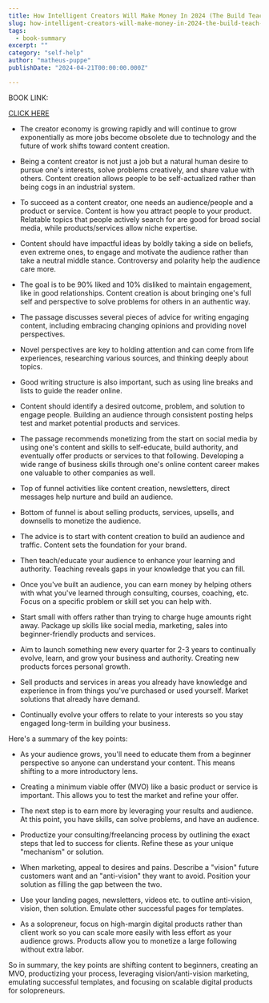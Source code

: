 ```yaml
---
title: How Intelligent Creators Will Make Money In 2024 (The Build Teach Earn Method) - Inglês (gerada automaticamente)
slug: how-intelligent-creators-will-make-money-in-2024-the-build-teach-earn-method-inglês-gerada-automaticamente-
tags: 
  - book-summary
excerpt: ""
category: "self-help"
author: "matheus-puppe"
publishDate: "2024-04-21T00:00:00.000Z"

---
```


BOOK LINK:

[CLICK HERE](https://www.amazon.com/gp/search?ie=UTF8&tag=matheuspupp0a-20&linkCode=ur2&linkId=4410b525877ab397377c2b5e60711c1a&camp=1789&creative=9325&index=books&keywords=how-intelligent-creators-will-make-money-in-2024-the-build-teach-earn-method-inglês-gerada-automaticamente-)



 

- The creator economy is growing rapidly and will continue to grow exponentially as more jobs become obsolete due to technology and the future of work shifts toward content creation. 

- Being a content creator is not just a job but a natural human desire to pursue one's interests, solve problems creatively, and share value with others. Content creation allows people to be self-actualized rather than being cogs in an industrial system. 

- To succeed as a content creator, one needs an audience/people and a product or service. Content is how you attract people to your product. Relatable topics that people actively search for are good for broad social media, while products/services allow niche expertise. 

- Content should have impactful ideas by boldly taking a side on beliefs, even extreme ones, to engage and motivate the audience rather than take a neutral middle stance. Controversy and polarity help the audience care more.

- The goal is to be 90% liked and 10% disliked to maintain engagement, like in good relationships. Content creation is about bringing one's full self and perspective to solve problems for others in an authentic way.

 

- The passage discusses several pieces of advice for writing engaging content, including embracing changing opinions and providing novel perspectives. 

- Novel perspectives are key to holding attention and can come from life experiences, researching various sources, and thinking deeply about topics. 

- Good writing structure is also important, such as using line breaks and lists to guide the reader online. 

- Content should identify a desired outcome, problem, and solution to engage people. Building an audience through consistent posting helps test and market potential products and services.

- The passage recommends monetizing from the start on social media by using one's content and skills to self-educate, build authority, and eventually offer products or services to that following. Developing a wide range of business skills through one's online content career makes one valuable to other companies as well.

 

- Top of funnel activities like content creation, newsletters, direct messages help nurture and build an audience. 

- Bottom of funnel is about selling products, services, upsells, and downsells to monetize the audience.

- The advice is to start with content creation to build an audience and traffic. Content sets the foundation for your brand. 

- Then teach/educate your audience to enhance your learning and authority. Teaching reveals gaps in your knowledge that you can fill. 

- Once you've built an audience, you can earn money by helping others with what you've learned through consulting, courses, coaching, etc. Focus on a specific problem or skill set you can help with. 

- Start small with offers rather than trying to charge huge amounts right away. Package up skills like social media, marketing, sales into beginner-friendly products and services.

- Aim to launch something new every quarter for 2-3 years to continually evolve, learn, and grow your business and authority. Creating new products forces personal growth. 

- Sell products and services in areas you already have knowledge and experience in from things you've purchased or used yourself. Market solutions that already have demand.

- Continually evolve your offers to relate to your interests so you stay engaged long-term in building your business.

 Here's a summary of the key points:

- As your audience grows, you'll need to educate them from a beginner perspective so anyone can understand your content. This means shifting to a more introductory lens.

- Creating a minimum viable offer (MVO) like a basic product or service is important. This allows you to test the market and refine your offer. 

- The next step is to earn more by leveraging your results and audience. At this point, you have skills, can solve problems, and have an audience.

- Productize your consulting/freelancing process by outlining the exact steps that led to success for clients. Refine these as your unique "mechanism" or solution.

- When marketing, appeal to desires and pains. Describe a "vision" future customers want and an "anti-vision" they want to avoid. Position your solution as filling the gap between the two. 

- Use your landing pages, newsletters, videos etc. to outline anti-vision, vision, then solution. Emulate other successful pages for templates. 

- As a solopreneur, focus on high-margin digital products rather than client work so you can scale more easily with less effort as your audience grows. Products allow you to monetize a large following without extra labor.

So in summary, the key points are shifting content to beginners, creating an MVO, productizing your process, leveraging vision/anti-vision marketing, emulating successful templates, and focusing on scalable digital products for solopreneurs.